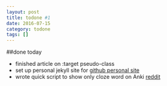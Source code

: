```yaml
---
layout: post
title: todone #1
date: 2016-07-15
category: todone
tags: []
---
```



##done today
- finished article on :target pseudo-class
- set up personal jekyll site for [github personal site](http://btmbtm.github.io/)
- wrote quick script to show only cloze word on Anki [reddit](https://www.reddit.com/r/Anki/comments/4t6fpt/is_there_a_field_for_a_cloze_deletion_answer/)
